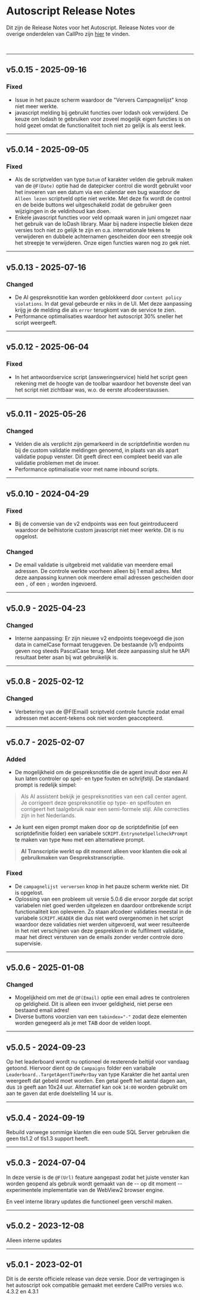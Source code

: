 # Autoscript Release Notes
Dit zijn de Release Notes voor het Autoscript. Release Notes voor de overige onderdelen van CallPro zijn [hier](/releases/v5/release-notes) te vinden.

<br/>

***
## v5.0.15 - 2025-09-16
### Fixed
- Issue in het pauze scherm waardoor de "Ververs Campagnelijst" knop niet meer werkte.
- javascript melding bij gebruikt functies over lodash ook verwijderd. De keuze om lodash te gebruiken voor zoveel mogelijk eigen functies is on hold gezet omdat de functionaliteit toch niet zo gelijk is als eerst leek.

***
## v5.0.14 - 2025-09-05
### Fixed
* Als de scriptvelden van type `Datum` of karakter velden die gebruik maken van de `@F(Date)` optie had de datepicker control die wordt gebruikt voor het invoeren van een datum via een calendar een bug waardoor de `Alleen lezen` scriptveld optie niet werkte.  Met deze fix wordt de control en de beide buttons wel uitgeschakeld zodat de gebruiker geen wijzigingen in de veldinhoud kan doen.
* Enkele javascript functies voor veld opmaak waren in juni omgezet naar het gebruik van de loDash library. Maar bij nadere inspectie bleken deze versies toch niet zo gelijk te zijn en o.a. internationale tekens te verwijderen en dubbele achternamen gescheiden door een streepje ook het streepje te verwijderen. Onze eigen functies waren nog zo gek niet.

***
## v5.0.13 - 2025-07-16
### Changed
* De AI gespreksnotitie kan worden geblokkeerd door `content policy violations`. In dat geval gebeurde er niks in de UI. Met deze aanpassing krijg je de melding die als `error` terugkomt van de service te zien.
* Performance optimalisaties waardoor het autoscript 30% sneller het script weergeeft.

***
## v5.0.12 - 2025-06-04
### Fixed
* In het antwoordservice script (answeringservice) hield het script geen rekening met de hoogte van de toolbar waardoor het bovenste deel van het script niet zichtbaar was, w.o. de eerste afcodeerstaussen.

***
## v5.0.11 - 2025-05-26
### Changed
* Velden die als verplicht zijn gemarkeerd in de scriptdefinitie worden nu bij de custom validatie meldingen genoemd, in plaats van als apart validatie popup venster. Dit geeft direct een compleet beeld van alle validatie problemen met de invoer.
* Performance optimalisatie voor met name inbound scripts.

***
## v5.0.10 - 2024-04-29
### Fixed
* Bij de conversie van de v2 endpoints was een fout geintroduceerd waardoor de belhistorie custom javascript niet meer werkte. Dit is nu opgelost.
### Changed
* De email validatie is uitgebreid met validatie van meerdere email adressen. De controle werkte voorheen alleen bij 1 email adres. Met deze aanpassing kunnen ook
meerdere email adressen gescheiden door een `,` of een `;` worden ingevoerd.

***
## v5.0.9 - 2025-04-23
### Changed
* Interne aanpassing: Er zijn nieuwe v2 endpoints toegevoegd die json data in camelCase formaat teruggeven. De bestaande (v1) endpoints geven nog steeds PascalCase terug. Met deze aanpassing sluit he tAPI resultaat beter asan bij wat gebruikelijk is.

***
## v5.0.8 - 2025-02-12
### Changed
* Verbetering van de @F(Email) scriptveld controle functie zodat email adressen met accent-tekens ook niet worden geaccepteerd.

***
## v5.0.7 - 2025-02-07
### Added
* De mogelijkheid om de gespreksnotitie die de agent invult door een AI kun laten controler op spel- en type fouten en schrijfstijl. De standaard prompt is redelijk simpel:
> Als AI assistent bekijk je gespreksnotities van een call center agent. Je corrigeert deze gespreksnotitie op type- en spelfouten en corrigeert het taalgebruik naar een semi-formele stijl. Alle correcties zijn in het Nederlands.

* Je kunt een eigen prompt maken door op de scriptdefinitie (of een scriptdefinitie folder) een variabele `SCRIPT.EntrynoteSpellcheckPrompt` te maken van type `Memo` met een alternatieve prompt.

> **AI Transcriptie werkt op dit moment alleen voor klanten die ook al gebruikmaken van Gesprekstranscriptie.**

### Fixed
* De `campagnelijst verversen` knop in het pauze scherm werkte niet. Dit is opgelost.
* Oplossing van een probleem uit versie 5.0.6 die ervoor zorgde dat script variabelen niet goed werden uitgelezen en daardoor ontbrekende script functionaliteit kon opleveren. Zo staan afcodeer validaties meestal in de variabele `SCRIPT.HEADER` die dus niet werd overgenomen in het script waardoor deze validaties niet werden uitgevoerd, wat weer resulteerde in het niet verschijnen van deze gesprekken in de fulfilment validatie, maar het direct versturen van de emails zonder verder controle doro supervisie.

***
## v5.0.6 - 2025-01-08
### Changed
* Mogelijkheid om met de `@F(Email)` optie een email adres te controleren op geldigheid. Dit is alleen een invoer geldigheid, niet perse een bestaand email adres!
* Diverse buttons voorzien van een `tabindex="-"` zodat deze elementen worden genegeerd als je met <kbd>TAB</kbd> door de velden loopt.

***
## v5.0.5 - 2024-09-23
Op het leaderboard wordt nu optioneel de resterende beltijd voor vandaag getoond. Hiervoor dient op de `Campaigns` folder een variabale `Leaderboard..TargetAgentTimePerDay` van type Karakter die het aantal uren weergeeft dat gebeld moet worden. Een getal geeft het aantal dagen aan, dus `10` geeft aan 10x24 uur. Alternatief kan ook `14:00` worden gebruikt om aan te gaven dat erde doelstelling 14 uur is.

***
## v5.0.4 - 2024-09-19
Rebuild vanwege sommige klanten die een oude SQL Server gebruiken die geen tls1.2 of tls1.3 support heeft. 

***
## v5.0.3 - 2024-07-04
In deze versie is de `@F(Url)` feature aangepast zodat het juiste venster kan worden geopend als gebruik wordt gemaakt van de -- op dit moment -- experimentele implementatie van de WebView2 browser engine.

En veel interne library updates die functioneel geen verschil maken.

***
## v5.0.2 - 2023-12-08
Alleen interne updates

***
## v5.0.1 - 2023-02-01
Dit is de eerste officiele release van deze versie. Door de vertragingen is het autoscript ook compatible gemaakt met eerdere CallPro versies w.o. 4.3.2 en 4.3.1